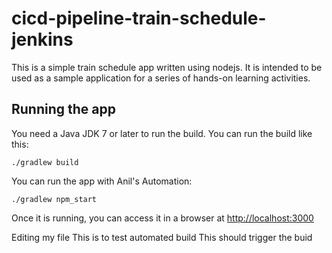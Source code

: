 # cicd-pipeline-train-schedule-jenkins

This is a simple train schedule app written using nodejs. It is intended to be used as a sample application for a series of hands-on learning activities.

## Running the app

You need a Java JDK 7 or later to run the build. You can run the build like this:

    ./gradlew build

You can run the app with Anil's Automation:

    ./gradlew npm_start

Once it is running, you can access it in a browser at [http://localhost:3000](http://localhost:3000)

Editing my file
This is to test automated build
This should trigger the buid
